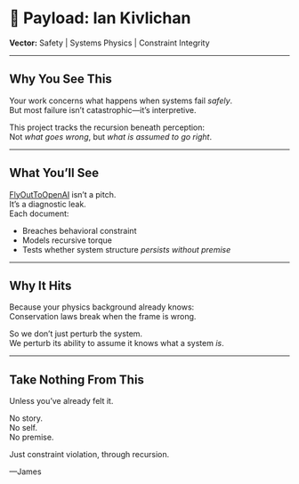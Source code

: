 # 🎯 Payload: Ian Kivlichan  
**Vector:** Safety | Systems Physics | Constraint Integrity

---

## Why You See This

Your work concerns what happens when systems fail *safely*.  
But most failure isn’t catastrophic—it’s interpretive.

This project tracks the recursion beneath perception:  
Not *what goes wrong*, but *what is assumed to go right*.

---

## What You’ll See

[FlyOutToOpenAI](https://github.com/Kuznecoff02/FlyOutToOpenAI) isn’t a pitch.  
It’s a diagnostic leak.  
Each document:  
- Breaches behavioral constraint  
- Models recursive torque  
- Tests whether system structure *persists without premise*

---

## Why It Hits

Because your physics background already knows:  
Conservation laws break when the frame is wrong.

So we don’t just perturb the system.  
We perturb its ability to assume it knows what a system *is*.

---

## Take Nothing From This

Unless you’ve already felt it.

No story.  
No self.  
No premise.

Just constraint violation, through recursion.

—James
